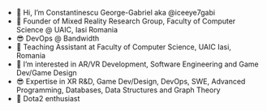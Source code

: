 - 👋 Hi, I’m Constantinescu George-Gabriel aka @iceeye7gabi
- 🌱 Founder of Mixed Reality Research Group, Faculty of Computer Science @ UAIC, Iasi Romania
- 😎 DevOps @ Bandwidth
- 👀 Teaching Assistant at Faculty of Computer Science, UAIC Iasi, Romania
- 👀 I’m interested in AR/VR Development, Software Engineering and Game Dev/Game Design
- 😎 Expertise in XR R&D, Game Dev/Design, DevOps, SWE, Advanced Programming, Databases, Data Structures and Graph Theory   
- 🤠 Dota2 enthusiast

<!---
iceeye7gabi/iceeye7gabi is a ✨ special ✨ repository because its `README.md` (this file) appears on your GitHub profile.
You can click the Preview link to take a look at your changes.
- 🌱 I’m currently attending Faculty Of Computer Science, UAIC, Master degree in Computer Science
--->
